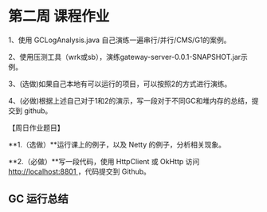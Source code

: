 # 第二周 课程作业

1、使用 GCLogAnalysis.java 自己演练一遍串行/并行/CMS/G1的案例。 

2、使用压测工具（wrk或sb），演练gateway-server-0.0.1-SNAPSHOT.jar示例。 

3、(选做)如果自己本地有可以运行的项目，可以按照2的方式进行演练。 

4、(必做)根据上述自己对于1和2的演示，写一段对于不同GC和堆内存的总结，提交到 github。

【周日作业题目】

**1.（选做）**运行课上的例子，以及 Netty 的例子，分析相关现象。

**2.（必做）**写一段代码，使用 HttpClient 或 OkHttp 访问 [http://localhost:8801 ](http://localhost:8801/)，代码提交到 Github。

## GC 运行总结